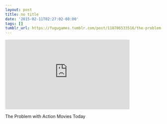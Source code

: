 ```yaml
---
layout: post
title: no title
date: '2015-02-11T02:27:02-08:00'
tags: []
tumblr_url: https://fugugames.tumblr.com/post/110706533516/the-problem-with-action-movies-today
---
```

<iframe width="400" height="225" id="youtube_iframe" src="https://www.youtube.com/embed/eac0lXfMs9c?feature=oembed&amp;enablejsapi=1&amp;origin=https://safe.txmblr.com&amp;wmode=opaque" frameborder="0" allow="accelerometer; autoplay; encrypted-media; gyroscope; picture-in-picture" allowfullscreen></iframe>  

The Problem with Action Movies Today

